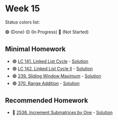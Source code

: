 # Week 15

Status colors list:

🟢 (Done)
🟡 (In Progress)
🔴 (Not Started)

## Minimal Homework

- 🟢 [LC 141. Linked List Cycle](https://leetcode.com/problems/linked-list-cycle/) - [Solution](LinkedListCycle.java)
- 🟢 [LC 142. Linked List Cycle II](https://leetcode.com/problems/linked-list-cycle-ii/) - [Solution](LinkedListCycleII.java)
- 🟢 [239. Sliding Window Maximum](https://leetcode.com/problems/sliding-window-maximum/) - [Solution]()
- 🟢 [370. Range Addition](https://leetcode.com/problems/range-addition/) - [Solution](RangeAddition.java)

## Recommended Homework

- :red_circle: [2536. Increment Submatrices by One](https://leetcode.com/problems/increment-submatrices-by-one/) - [Solution]()
